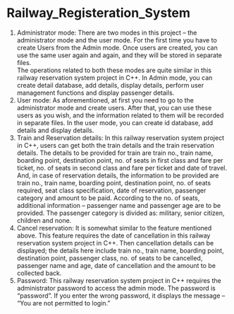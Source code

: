 # Railway_Registeration_System
1. Administrator mode: There are two modes in this project – the administrator mode and the user mode. 
For the first time you have to create Users from the Admin mode. Once users are created, you can use the same user again and again, and they will be stored in separate files.  
The operations related to both these modes are quite similar in this railway reservation system project in C++. 
In Admin mode, you can create detail database, add details, display details, perform user management functions and display passenger details.  
2. User mode: As aforementioned, at first you need to go to the administrator mode and create users. 
After that, you can use these users as you wish, and the information related to them will be recorded in separate files. 
In the user mode, you can create id database, add details and display details.  
3. Train and Reservation details: In this railway reservation system project in C++, users can get both the train details and the train reservation details. 
The details to be provided for train are train no., train name, boarding point, destination point, no. of seats in first class and fare per ticket, no. of seats in second class and fare per ticket and date of travel.  
And, in case of reservation details, the information to be provided are train no., train name, boarding point, destination point, no. of seats required, 
seat class specification, date of reservation, passenger category and amount to be paid. According to the no. of seats, additional information
– passenger name and passenger age are to be provided. The passenger category is divided as: military, senior citizen, children and none.  
4. Cancel reservation: It is somewhat similar to the feature mentioned above. This feature requires the date of cancellation in this railway reservation system project in C++.
Then cancellation details can be displayed; the details here include train no., train name, boarding point, destination point, passenger class, no. of seats to be cancelled, passenger name and age, date of cancellation and the amount to be collected back.  
5. Password: This railway reservation system project in C++ requires the administrator password to access the admin mode. 
The password is “password”. If you enter the wrong password, it displays the message – “You are not permitted to login.”
